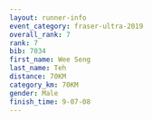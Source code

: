 ```yaml
---
layout: runner-info 
event_category: fraser-ultra-2019 
overall_rank: 7
rank: 7
bib: 7034
first_name: Wee Seng
last_name: Teh
distance: 70KM
category_km: 70KM
gender: Male
finish_time: 9-07-08
---
```

